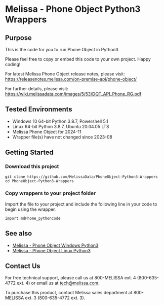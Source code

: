 # Melissa - Phone Object Python3 Wrappers

## Purpose

This is the code for you to run Phone Object in Python3.
    
Please feel free to copy or embed this code to your own project. Happy coding!

For latest Melissa Phone Object release notes, please visit: https://releasenotes.melissa.com/on-premise-api/phone-object/

For further details, please visit: https://wiki.melissadata.com/images/5/53/DQT_API_Phone_RG.pdf

## Tested Environments

- Windows 10 64-bit Python 3.8.7, Powershell 5.1
- Linux 64-bit Python 3.8.7, Ubuntu 20.04.05 LTS
- Melissa Phone Object for 2024-11
- Wrapper file(s) have not changed since 2023-08

## Getting Started

### Download this project
```
git clone https://github.com/MelissaData/PhoneObject-Python3-Wrappers
cd PhoneObject-Python3-Wrappers
```

### Copy wrappers to your project folder

Import the file to your project and include the following line in your code to begin using the wrapper.

```
import mdPhone_pythoncode
```

## See also

- [Melissa - Phone Object Windows Python3](https://github.com/MelissaData/PhoneObject-Python3)
- [Melissa - Phone Object Linux Python3](https://github.com/MelissaData/PhoneObject-Python3-Linux)
    
## Contact Us

For free technical support, please call us at 800-MELISSA ext. 4
(800-635-4772 ext. 4) or email us at tech@melissa.com.

To purchase this product, contact Melissa sales department at
800-MELISSA ext. 3 (800-635-4772 ext. 3).
